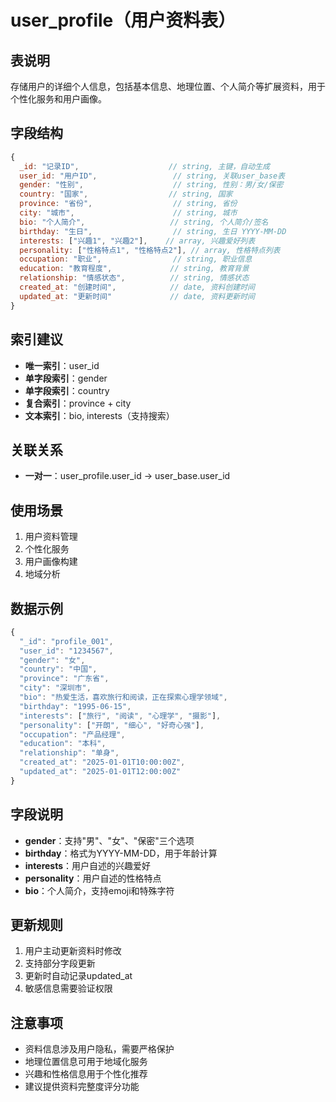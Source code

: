 # user_profile（用户资料表）

## 表说明
存储用户的详细个人信息，包括基本信息、地理位置、个人简介等扩展资料，用于个性化服务和用户画像。

## 字段结构

```javascript
{
  _id: "记录ID",                    // string, 主键，自动生成
  user_id: "用户ID",                 // string, 关联user_base表
  gender: "性别",                    // string, 性别：男/女/保密
  country: "国家",                  // string, 国家
  province: "省份",                  // string, 省份
  city: "城市",                      // string, 城市
  bio: "个人简介",                   // string, 个人简介/签名
  birthday: "生日",                  // string, 生日 YYYY-MM-DD
  interests: ["兴趣1", "兴趣2"],    // array, 兴趣爱好列表
  personality: ["性格特点1", "性格特点2"], // array, 性格特点列表
  occupation: "职业",                // string, 职业信息
  education: "教育程度",             // string, 教育背景
  relationship: "情感状态",          // string, 情感状态
  created_at: "创建时间",            // date, 资料创建时间
  updated_at: "更新时间"             // date, 资料更新时间
}
```

## 索引建议
- **唯一索引**：user_id
- **单字段索引**：gender
- **单字段索引**：country
- **复合索引**：province + city
- **文本索引**：bio, interests（支持搜索）

## 关联关系
- **一对一**：user_profile.user_id → user_base.user_id

## 使用场景
1. 用户资料管理
2. 个性化服务
3. 用户画像构建
4. 地域分析

## 数据示例
```javascript
{
  "_id": "profile_001",
  "user_id": "1234567",
  "gender": "女",
  "country": "中国",
  "province": "广东省",
  "city": "深圳市",
  "bio": "热爱生活，喜欢旅行和阅读，正在探索心理学领域",
  "birthday": "1995-06-15",
  "interests": ["旅行", "阅读", "心理学", "摄影"],
  "personality": ["开朗", "细心", "好奇心强"],
  "occupation": "产品经理",
  "education": "本科",
  "relationship": "单身",
  "created_at": "2025-01-01T10:00:00Z",
  "updated_at": "2025-01-01T12:00:00Z"
}
```

## 字段说明
- **gender**：支持"男"、"女"、"保密"三个选项
- **birthday**：格式为YYYY-MM-DD，用于年龄计算
- **interests**：用户自述的兴趣爱好
- **personality**：用户自述的性格特点
- **bio**：个人简介，支持emoji和特殊字符

## 更新规则
1. 用户主动更新资料时修改
2. 支持部分字段更新
3. 更新时自动记录updated_at
4. 敏感信息需要验证权限

## 注意事项
- 资料信息涉及用户隐私，需要严格保护
- 地理位置信息可用于地域化服务
- 兴趣和性格信息用于个性化推荐
- 建议提供资料完整度评分功能